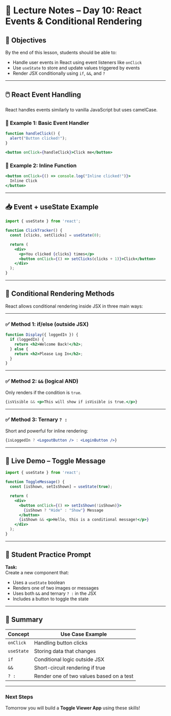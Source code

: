 # 📘 Lecture Notes – Day 10: React Events & Conditional Rendering

## 🧠 Objectives
By the end of this lesson, students should be able to:
- Handle user events in React using event listeners like `onClick`
- Use `useState` to store and update values triggered by events
- Render JSX conditionally using `if`, `&&`, and `?`

---

## 🖱️ React Event Handling

React handles events similarly to vanilla JavaScript but uses camelCase.

### 🔹 Example 1: Basic Event Handler
```jsx
function handleClick() {
  alert("Button clicked!");
}

<button onClick={handleClick}>Click me</button>
```

### 🔹 Example 2: Inline Function
```jsx
<button onClick={() => console.log("Inline clicked!")}>
  Inline Click
</button>
```

---

## 📥 Event + useState Example

```jsx
import { useState } from 'react';

function ClickTracker() {
  const [clicks, setClicks] = useState(0);

  return (
    <div>
      <p>You clicked {clicks} times</p>
      <button onClick={() => setClicks(clicks + 1)}>Click</button>
    </div>
  );
}
```

---

## 🔁 Conditional Rendering Methods

React allows conditional rendering inside JSX in three main ways:

---

### ✅ Method 1: if/else (outside JSX)
```jsx
function Display({ loggedIn }) {
  if (loggedIn) {
    return <h2>Welcome Back!</h2>;
  } else {
    return <h2>Please Log In</h2>;
  }
}
```

---

### ✅ Method 2: `&&` (logical AND)
Only renders if the condition is `true`.

```jsx
{isVisible && <p>This will show if isVisible is true.</p>}
```

---

### ✅ Method 3: Ternary `? :`
Short and powerful for inline rendering:

```jsx
{isLoggedIn ? <LogoutButton /> : <LoginButton />}
```

---

## 🧪 Live Demo – Toggle Message

```jsx
import { useState } from 'react';

function ToggleMessage() {
  const [isShown, setIsShown] = useState(true);

  return (
    <div>
      <button onClick={() => setIsShown(!isShown)}>
        {isShown ? "Hide" : "Show"} Message
      </button>
      {isShown && <p>Hello, this is a conditional message!</p>}
    </div>
  );
}
```

---

## 🧠 Student Practice Prompt

**Task:**  
Create a new component that:
- Uses a `useState` boolean
- Renders one of two images or messages
- Uses both `&&` and ternary `? :` in the JSX
- Includes a button to toggle the state

---

## 📝 Summary

| Concept              | Use Case Example                           |
|----------------------|--------------------------------------------|
| `onClick`            | Handling button clicks                     |
| `useState`           | Storing data that changes                  |
| `if`                 | Conditional logic outside JSX              |
| `&&`                 | Short-circuit rendering if true            |
| `? :`                | Render one of two values based on a test   |

---

### Next Steps
Tomorrow you will build a **Toggle Viewer App** using these skills!

